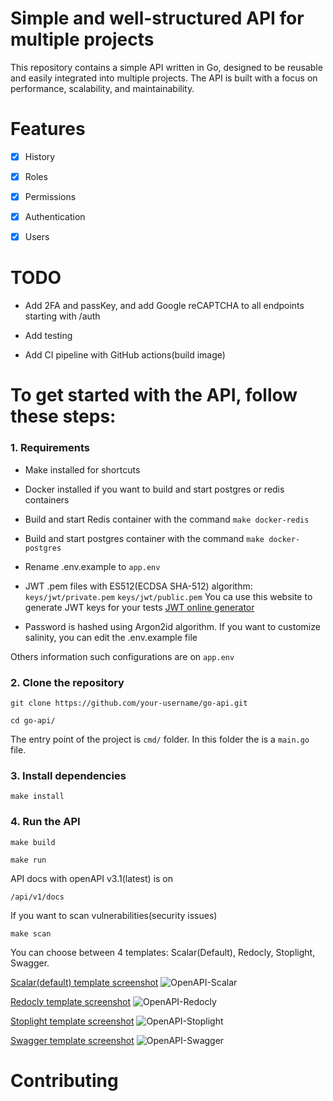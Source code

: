 # Simple and well-structured API for multiple projects

This repository contains a simple API written in Go, designed to be reusable and easily integrated into multiple projects. The API is built with a focus on performance, scalability, and maintainability. 

# Features

- [x] History

- [x] Roles

- [x] Permissions

- [x] Authentication

- [x] Users

# TODO

- Add 2FA and passKey, and add Google reCAPTCHA to all endpoints starting with /auth

- Add testing

- Add CI pipeline with GitHub actions(build image)

# To get started with the API, follow these steps:

### 1. Requirements

  - Make installed for shortcuts

  - Docker installed if you want to build and start postgres or redis containers

  - Build and start Redis container with the command ```make docker-redis```

  - Build and start postgres container with the command ```make docker-postgres```

  - Rename .env.example to ```app.env```

  - JWT .pem files with ES512(ECDSA SHA-512) algorithm: ```keys/jwt/private.pem``` ```keys/jwt/public.pem```
    You ca use this website to generate JWT keys for your tests [JWT online generator](https://jwt-keys.21no.de/) 

  - Password is hashed using Argon2id algorithm. If you want to customize salinity, you can edit the .env.example file


  Others information such configurations are on ```app.env```

### 2. Clone the repository

```
git clone https://github.com/your-username/go-api.git
```

```
cd go-api/
```

The entry point of the project is `cmd/` folder. In this folder the is a `main.go` file.

### 3. Install dependencies

```
make install
```

### 4. Run the API

```
make build
```

```
make run
```

API docs with openAPI v3.1(latest) is on 
```
/api/v1/docs
```

If you want to scan vulnerabilities(security issues)
```
make scan
```
You can choose between 4 templates: Scalar(Default), Redocly, Stoplight, Swagger.

<ins>Scalar(default) template screenshot</ins>
![OpenAPI-Scalar](https://github.com/user-attachments/assets/0092f0e1-e2c5-4e38-a618-437097327e24)

<ins>Redocly template screenshot</ins>
![OpenAPI-Redocly](https://github.com/user-attachments/assets/1e1708aa-f355-446d-aa19-9f2ab16e08fa)

<ins>Stoplight template screenshot</ins>
![OpenAPI-Stoplight](https://github.com/user-attachments/assets/fa0595e6-46f2-48aa-a379-af19a854bc06)

<ins>Swagger template screenshot</ins>
![OpenAPI-Swagger](https://github.com/user-attachments/assets/823fbfe6-7886-450d-b58f-81b66b13f2b4)

# Contributing

